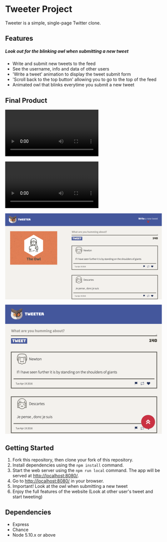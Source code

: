 # Tweeter Project

Tweeter is a simple, single-page Twitter clone.

## Features 

##### Look out for the blinking owl when submitting a new tweet 

- Write and submit new tweets to the feed
- See the username, info and data of other users
- 'Write a tweet' animation to display the tweet submit form
- 'Scroll back to the top button' allowing you to go to the top of the feed
- Animated owl that blinks everytime you submit a new tweet

## Final Product

!["Owl blinking and button animation when submitting a new tweet"](https://github.com/TheoMLP/tweeter/blob/master/docs/Owl-Blinking-on-submit.webm)

!["Scroll back up functionality and animation"](https://github.com/TheoMLP/tweeter/blob/master/docs/Scroll-Back-Up-Functionality.webm)

!["Main page computer display"](https://github.com/TheoMLP/tweeter/blob/master/docs/computerDisplay.png)

!["Main page mobile / tablet display"](https://github.com/TheoMLP/tweeter/blob/master/docs/mobileDisplay.png)

## Getting Started

1. Fork this repository, then clone your fork of this repository.
2. Install dependencies using the `npm install` command.
3. Start the web server using the `npm run local` command. The app will be served at <http://localhost:8080/>.
4. Go to <http://localhost:8080/> in your browser.
5. Important! Look at the owl when submitting a new tweet
6. Enjoy the full features of the website (Look at other user's tweet and start tweeting)

## Dependencies

- Express
- Chance
- Node 5.10.x or above
